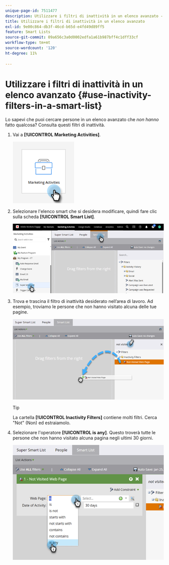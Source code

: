 ```yaml
---
unique-page-id: 7511477
description: Utilizzare i filtri di inattività in un elenco avanzato - Documentazione di Marketo - Documentazione del prodotto
title: Utilizzare i filtri di inattività in un elenco avanzato
exl-id: 9e00c864-db3f-46cd-b65d-e4fd49d89ff5
feature: Smart Lists
source-git-commit: 09a656c3a0d0002edfa1a61b987bff4c1dff33cf
workflow-type: tm+mt
source-wordcount: '120'
ht-degree: 11%

---
```


# Utilizzare i filtri di inattività in un elenco avanzato {#use-inactivity-filters-in-a-smart-list}

Lo sapevi che puoi cercare persone in un elenco avanzato che _non hanno_ fatto qualcosa? Consulta questi filtri di inattività.

1. Vai a **[!UICONTROL Marketing Activities]**.

   ![](assets/use-inactivity-filters-in-a-smart-list-1.png)

1. Selezionare l&#39;elenco smart che si desidera modificare, quindi fare clic sulla scheda **[!UICONTROL Smart List]**.

   ![](assets/use-inactivity-filters-in-a-smart-list-2.png)

1. Trova e trascina il filtro di inattività desiderato nell’area di lavoro. Ad esempio, troviamo le persone che non hanno visitato alcuna delle tue pagine.

   ![](assets/use-inactivity-filters-in-a-smart-list-3.png)

   >[!TIP]
   >
   >La cartella **[!UICONTROL Inactivity Filters]** contiene molti filtri. Cerca &quot;Not&quot; (Non) ed estraiamolo.

1. Selezionare l&#39;operatore **[!UICONTROL is any]**. Questo troverà tutte le persone che non hanno visitato alcuna pagina negli ultimi 30 giorni.

   ![](assets/use-inactivity-filters-in-a-smart-list-4.png)
